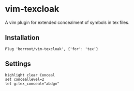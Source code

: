 # vim-texcloak
A vim plugin for extended concealment of symbols in tex files.

## Installation 
```
Plug 'borroot/vim-texcloak', {'for': 'tex'}
```

## Settings
```
highlight clear Conceal
set conceallevel=2
let g:tex_conceal="abdgm"
```
